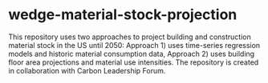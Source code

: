 # wedge-material-stock-projection
This repository uses two approaches to project building and construction material stock in the US until 2050: Approach 1) uses time-series regression models and historic material consumption data, Approach 2) uses building floor area projections and material use intensities. The repository is created in collaboration with Carbon Leadership Forum.
